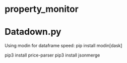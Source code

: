 # property_monitor


# Datadown.py
Using modin for dataframe speed: pip install modin[dask]


pip3 install price-parser
pip3 install jsonmerge